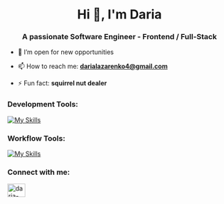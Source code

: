 <h1 align="center">Hi 👋, I'm Daria</h1>
<h3 align="center">A passionate Software Engineer - Frontend / Full-Stack</h3>

- 🦾 I’m open for new opportunities

- 📫 How to reach me: **darialazarenko4@gmail.com**

- ⚡ Fun fact: **squirrel nut dealer**

<h3 align="left">Development Tools:</h3>

[![My Skills](https://skillicons.dev/icons?i=react,angular,ts,js,html,css,vite,vitest,nextjs,nodejs,sass,tailwind,jest,playwrite)](https://skillicons.dev)

<h3 align="left">Workflow Tools:</h3>

[![My Skills](https://skillicons.dev/icons?i=git,github,pnpm,npm,vscode,bash,sentry,figma)](https://skillicons.dev)

<h3 align="left">Connect with me:</h3>
<p align="left">
<a href="https://linkedin.com/in/daria-lazarenko" target="blank"><img align="center" src="https://raw.githubusercontent.com/rahuldkjain/github-profile-readme-generator/master/src/images/icons/Social/linked-in-alt.svg" alt="daria-lazarenko" height="30" width="40" /></a>
</p>
